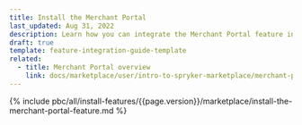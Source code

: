 ```yaml
---
title: Install the Merchant Portal
last_updated: Aug 31, 2022
description: Learn how you can integrate the Merchant Portal feature into a Spryker B2B Marketplace project.
draft: true
template: feature-integration-guide-template
related:
  - title: Merchant Portal overview
    link: docs/marketplace/user/intro-to-spryker-marketplace/merchant-portal.html
---
```


{% include pbc/all/install-features/{{page.version}}/marketplace/install-the-merchant-portal-feature.md %} <!-- To edit, see /_includes/pbc/all/install-features/202410.0/marketplace/install-the-merchant-portal-feature.md -->
